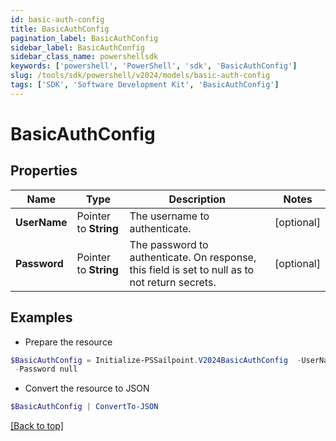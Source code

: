 ```yaml
---
id: basic-auth-config
title: BasicAuthConfig
pagination_label: BasicAuthConfig
sidebar_label: BasicAuthConfig
sidebar_class_name: powershellsdk
keywords: ['powershell', 'PowerShell', 'sdk', 'BasicAuthConfig'] 
slug: /tools/sdk/powershell/v2024/models/basic-auth-config
tags: ['SDK', 'Software Development Kit', 'BasicAuthConfig']
---
```



# BasicAuthConfig

## Properties

Name | Type | Description | Notes
------------ | ------------- | ------------- | -------------
**UserName** |  Pointer to **String** | The username to authenticate. | [optional] 
**Password** |  Pointer to **String** | The password to authenticate. On response, this field is set to null as to not return secrets. | [optional] 

## Examples

- Prepare the resource
```powershell
$BasicAuthConfig = Initialize-PSSailpoint.V2024BasicAuthConfig  -UserName user@example.com `
 -Password null
```

- Convert the resource to JSON
```powershell
$BasicAuthConfig | ConvertTo-JSON
```


[[Back to top]](#) 

